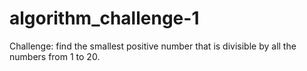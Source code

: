 # algorithm_challenge-1
Challenge: find the smallest positive number that is divisible by all the numbers from 1 to 20.
